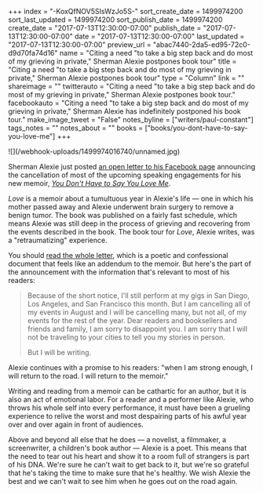 +++
index = "-KoxQfNOV5SIsWzJo5S-"
sort_create_date = 1499974200
sort_last_updated = 1499974200
sort_publish_date = 1499974200
create_date = "2017-07-13T12:30:00-07:00"
publish_date = "2017-07-13T12:30:00-07:00"
date = "2017-07-13T12:30:00-07:00"
last_updated = "2017-07-13T12:30:00-07:00"
preview_url = "abac7440-2da5-ed95-72c0-d9d70fa74d16"
name = "Citing a need \"to take a big step back and do most of my grieving in private,\" Sherman Alexie postpones book tour"
title = "Citing a need \"to take a big step back and do most of my grieving in private,\" Sherman Alexie postpones book tour"
type = "Column"
link = ""
shareimage = ""
twitterauto = "Citing a need \"to take a big step back and do most of my grieving in private,\" Sherman Alexie postpones book tour."
facebookauto = "Citing a need \"to take a big step back and do most of my grieving in private,\" Sherman Alexie has indefinitely postponed his book tour."
make_image_tweet = "False"
notes_byline = ["writers/paul-constant"]
tags_notes = ""
notes_about = ""
books = ["books/you-dont-have-to-say-you-love-me"]
+++
<p class="image-left">![](/webhook-uploads/1499974016740/unnamed.jpg)</p>

Sherman Alexie just posted [an open letter to his Facebook page](https://www.facebook.com/ShermanAlexieAuthor/posts/794117287465276) announcing the cancellation of most of the upcoming speaking engagements for his new memoir, [*You Don't Have to Say You Love Me*](http://www.seattlereviewofbooks.com/reviews/stitch-by-stitch-by-broken-stitch/). 

*Love* is a memoir about a tumultuous year in Alexie's life — one in which his mother passed away and Alexie underwent brain surgery to remove a benign tumor. The book was published on a fairly fast schedule, which means Alexie was still deep in the process of grieving and recovering from the events described in the book. The book tour for *Love*, Alexie writes, was a "retraumatizing" experience.

You should [read the whole letter](https://www.facebook.com/ShermanAlexieAuthor/posts/794117287465276), which is a poetic and confessional document that feels like an addendum to the memoir. But here's the part of the announcement with the information that's relevant to most of his readers:

<blockquote><p>Because of the short notice, I'll still perform at my gigs in San Diego, Los Angeles, and San Francisco this month. But I am cancelling all of my events in August and I will be cancelling many, but not all, of my events for the rest of the year. Dear readers and booksellers and friends and family, I am sorry to disappoint you. I am sorry that I will not be traveling to your cities to tell you my stories in person.</p>

<p>But I will be writing.</p></blockquote>

Alexie continues with a promise to his readers: "when I am strong enough, I will return to the road. I will return to the memoir." 

Writing and reading from a memoir can be cathartic for an author, but it is also an act of emotional labor. For a reader and a performer like Alexie, who throws his whole self into every performance, it must have been a grueling experience to relive the worst and most despairing parts of his awful year over and over again in front of audiences. 

 Above and beyond all else that he does — a novelist, a filmmaker, a screenwriter, a children's book author — Alexie is a poet. This means that the need to tear out his heart and show it to a room full of strangers is part of his DNA. We're sure he can't wait to get back to it, but we're so grateful that he's taking the time to make sure that he's healthy. We wish Alexie the best and we can't wait to see him when he goes out on the road again.

